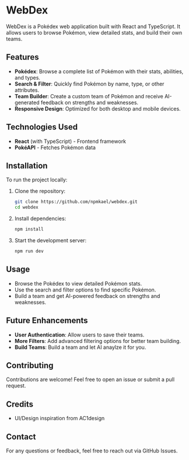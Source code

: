 # WebDex

WebDex is a Pokédex web application built with React and TypeScript. It allows users to browse Pokémon, view detailed stats, and build their own teams.

## Features

- **Pokédex**: Browse a complete list of Pokémon with their stats, abilities, and types.
- **Search & Filter**: Quickly find Pokémon by name, type, or other attributes.
- **Team Builder**: Create a custom team of Pokémon and receive AI-generated feedback on strengths and weaknesses.
- **Responsive Design**: Optimized for both desktop and mobile devices.

## Technologies Used

- **React** (with TypeScript) - Frontend framework
- **PokéAPI** - Fetches Pokémon data

## Installation

To run the project locally:

1. Clone the repository:
   ```sh
   git clone https://github.com/npmkael/webdex.git
   cd webdex
   ```
2. Install dependencies:
   ```sh
   npm install
   ```
3. Start the development server:
   ```sh
   npm run dev
   ```

## Usage

- Browse the Pokédex to view detailed Pokémon stats.
- Use the search and filter options to find specific Pokémon.
- Build a team and get AI-powered feedback on strengths and weaknesses.

## Future Enhancements

- **User Authentication**: Allow users to save their teams.
- **More Filters**: Add advanced filtering options for better team building.
- **Build Teams**: Build a team and let AI anaylze it for you.

## Contributing

Contributions are welcome! Feel free to open an issue or submit a pull request.

## Credits
- UI/Design inspiration from AC1design

## Contact

For any questions or feedback, feel free to reach out via GitHub Issues.

